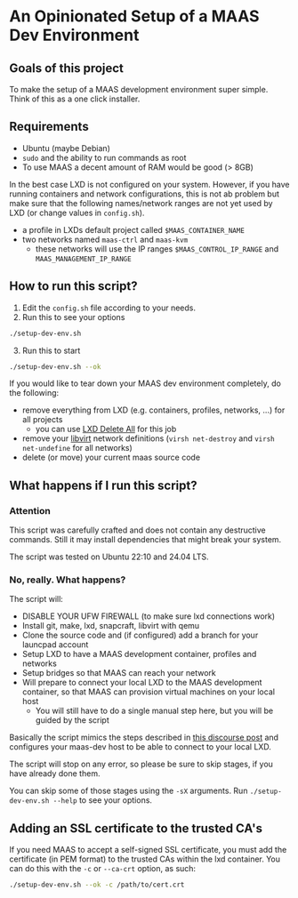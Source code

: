 # An Opinionated Setup of a MAAS Dev Environment

## Goals of this project

To make the setup of a MAAS development environment super simple.
Think of this as a one click installer.

## Requirements

* Ubuntu (maybe Debian)
* `sudo` and the ability to run commands as root
* To use MAAS a decent amount of RAM would be good (> 8GB)

In the best case LXD is not configured on your system. However, if you have running
containers and network configurations, this is not ab problem but make sure
that the following names/network ranges are not yet used by LXD (or change values in 
`config.sh`).

* a profile in LXDs default project called `$MAAS_CONTAINER_NAME`
* two networks named `maas-ctrl` and `maas-kvm`
  * these networks will use the IP ranges `$MAAS_CONTROL_IP_RANGE` and `MAAS_MANAGEMENT_IP_RANGE`


## How to run this script?

1. Edit the `config.sh` file according to your needs.
2. Run this to see your options

```sh
./setup-dev-env.sh
```
3. Run this to start
```sh
./setup-dev-env.sh --ok
```

If you would like to tear down your MAAS dev environment completely,
do the following:

* remove everything from LXD (e.g. containers, profiles, networks, ...) for all projects
  * you can use [LXD Delete All](https://github.com/tmerten/lxd-delete-all) for this job
* remove your [libvirt](https://libvirt.org/) network definitions (`virsh net-destroy` and `virsh net-undefine` for all networks)
* delete (or move) your current maas source code

## What happens if I run this script?

### Attention

This script was carefully crafted and does not contain any destructive commands.
Still it may install dependencies that might break your system.

The script was tested on Ubuntu 22:10 and 24.04 LTS.

### No, really. What happens?

The script will:

  * DISABLE YOUR UFW FIREWALL (to make sure lxd connections work)
  * Install git, make, lxd, snapcraft, libvirt with qemu
  * Clone the source code and (if configured) add a branch for your launcpad account
  * Setup LXD to have a MAAS development container, profiles and networks
  * Setup bridges so that MAAS can reach your network
  * Will prepare to connect your local LXD to the MAAS development container, so that MAAS can provision virtual machines on your local host
    * You will still have to do a single manual step here, but you will be guided by the script

Basically the script mimics the steps described in [this discourse post](https://discourse.maas.io/t/setting-up-a-minimal-dev-environment-with-lxd/6318) and configures your maas-dev host to be able to connect to your local LXD.

The script will stop on any error, so please be sure to skip stages, if you have already done them.

You can skip some of those stages using the `-sX` arguments. Run `./setup-dev-env.sh --help` to see your options.

## Adding an SSL certificate to the trusted CA's

If you need MAAS to accept a self-signed SSL certificate, you must add the certificate (in PEM format) to the trusted CAs within the lxd container. You can do this with the `-c` or `--ca-crt` option, as such:

```bash
./setup-dev-env.sh --ok -c /path/to/cert.crt
```
